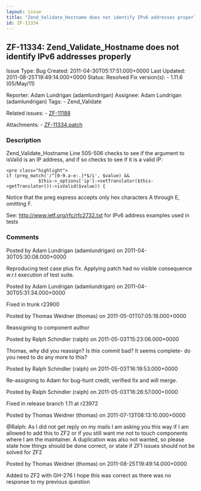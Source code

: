 ```yaml
---
layout: issue
title: "Zend_Validate_Hostname does not identify IPv6 addresses properly"
id: ZF-11334
---
```


ZF-11334: Zend\_Validate\_Hostname does not identify IPv6 addresses properly
----------------------------------------------------------------------------

 Issue Type: Bug Created: 2011-04-30T05:17:51.000+0000 Last Updated: 2011-08-25T19:49:14.000+0000 Status: Resolved Fix version(s): - 1.11.6 (05/May/11)
 
 Reporter:  Adam Lundrigan (adamlundrigan)  Assignee:  Adam Lundrigan (adamlundrigan)  Tags: - Zend\_Validate
 
 Related issues: - [ZF-11188](/issues/browse/ZF-11188)
 
 Attachments: - [ZF-11334.patch](/issues/secure/attachment/13936/ZF-11334.patch)
 
### Description

Zend\_Validate\_Hostname Line 505-506 checks to see if the argument to isValid is an IP address, and if so checks to see if it is a valid IP:

 
    <pre class="highlight">
    if (preg_match('/^[0-9.a-e:.]*$/i', $value) &&
                $this->_options['ip']->setTranslator($this->getTranslator())->isValid($value)) {


Notice that the preg express accepts only hex characters A through E, omitting F.

See: <http://www.ietf.org/rfc/rfc2732.txt> for IPv6 address examples used in tests

 

 

### Comments

Posted by Adam Lundrigan (adamlundrigan) on 2011-04-30T05:30:08.000+0000

Reproducing test case plus fix. Applying patch had no visible consequence w.r.t execution of test suite.

 

 

Posted by Adam Lundrigan (adamlundrigan) on 2011-04-30T05:31:34.000+0000

Fixed in trunk r23900

 

 

Posted by Thomas Weidner (thomas) on 2011-05-01T07:05:18.000+0000

Reassigning to component author

 

 

Posted by Ralph Schindler (ralph) on 2011-05-03T15:23:06.000+0000

Thomas, why did you reassign? Is this commit bad? It seems complete- do you need to do any more to this?

 

 

Posted by Ralph Schindler (ralph) on 2011-05-03T16:19:53.000+0000

Re-assigning to Adam for bug-hunt credit, verified fix and will merge.

 

 

Posted by Ralph Schindler (ralph) on 2011-05-03T16:26:57.000+0000

Fixed in release branch 1.11 at r23972

 

 

Posted by Thomas Weidner (thomas) on 2011-07-13T08:13:10.000+0000

@Ralph: As I did not get reply on my mails I am asking you this way if I am allowed to add this to ZF2 or if you still want me not to touch components where I am the maintainer. A duplication was also not wanted, so please state how things should be done correct, or state if ZF1 issues should not be solved for ZF2

 

 

Posted by Thomas Weidner (thomas) on 2011-08-25T19:49:14.000+0000

Added to ZF2 with GH-276 I hope this was correct as there was no response to my previous question

 

 